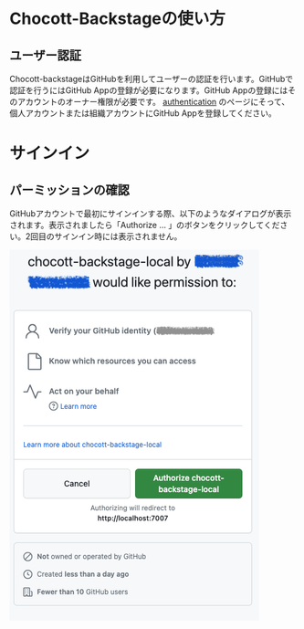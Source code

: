 # Chocott-Backstageの使い方

## ユーザー認証

Chocott-backstageはGitHubを利用してユーザーの認証を行います。GitHubで認証を行うにはGitHub Appの登録が必要になります。GitHub Appの登録にはそのアカウントのオーナー権限が必要です。
[authentication](./authentication/index.md) のページにそって、個人アカウントまたは組織アカウントにGitHub Appを登録してください。

# サインイン

## パーミッションの確認

GitHubアカウントで最初にサインインする際、以下のようなダイアログが表示されます。表示されましたら「Authorize ... 」のボタンをクリックしてください。2回目のサインイン時には表示されません。

![signin approve permission](./signin-approve-permission.png)